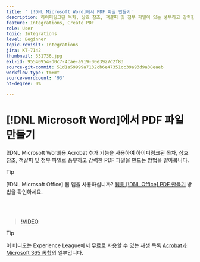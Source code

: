 ```yaml
---
title: ' [!DNL Microsoft Word]에서 PDF 파일 만들기'
description: 하이퍼링크된 목차, 상호 참조, 책갈피 및 첨부 파일이 있는 풍부하고 강력한 PDF 파일은  [!DNL Microsoft Word]용 Acrobat 추가 기능을 사용하여 쉽게 만들 수 있습니다.
feature: Integrations, Create PDF
role: User
topic: Integrations
level: Beginner
topic-revisit: Integrations
jira: KT-7142
thumbnail: 331736.jpg
exl-id: 95540954-d0c7-4cae-a919-00e3927d2f83
source-git-commit: 51d1a59999a7132cb6e47351cc39a93d9a38eaeb
workflow-type: tm+mt
source-wordcount: '93'
ht-degree: 0%

---
```


# [!DNL Microsoft Word]에서 PDF 파일 만들기

[!DNL Microsoft Word]용 Acrobat 추가 기능을 사용하여 하이퍼링크된 목차, 상호 참조, 책갈피 및 첨부 파일로 풍부하고 강력한 PDF 파일을 만드는 방법을 알아봅니다.

>[!TIP]
>
>[!DNL Microsoft Office] 웹 앱을 사용하십니까? [웹용  [!DNL Office] PDF 만들기](../integrate/createofficeweb.md) 방법을 확인하세요.

<br> 

>[!VIDEO](https://video.tv.adobe.com/v/3409575?quality=12&learn=on&hidetitle=true&captions=kor)

>[!TIP]
>
>이 비디오는 Experience League에서 무료로 사용할 수 있는 재생 목록 [Acrobat과 Microsoft 365 통합](https://experienceleague.adobe.com/ko/playlists/acrobat-integrate-microsoft-365)의 일부입니다.